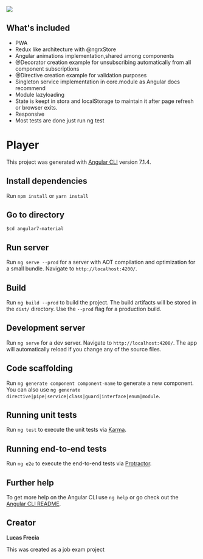 ![](example-gif.gif)

## What's included

* PWA
* Redux like architecture with @ngrxStore
* Angular animations implementation,shared among components
* @Decorator creation example for unsubscribing automatically from all component subscriptions
* @Directive creation example for validation purposes
* Singleton service implementation in core.module as Angular docs recommend
* Module lazyloading
* State is keept in stora and localStorage to maintain it after page refresh or browser exits.
* Responsive
* Most tests are done just run ng test

# Player

This project was generated with [Angular CLI](https://github.com/angular/angular-cli) version 7.1.4.

## Install dependencies

Run `npm install` or `yarn install`

## Go to directory

`$cd angular7-material`

## Run server

Run `ng serve --prod` for a server with AOT compilation and optimization for a small bundle. Navigate to `http://localhost:4200/`.

## Build

Run `ng build --prod` to build the project. The build artifacts will be stored in the `dist/` directory. Use the `--prod` flag for a production build.


## Development server

Run `ng serve` for a dev server. Navigate to `http://localhost:4200/`. The app will automatically reload if you change any of the source files.

## Code scaffolding

Run `ng generate component component-name` to generate a new component. You can also use `ng generate directive|pipe|service|class|guard|interface|enum|module`.

## Running unit tests

Run `ng test` to execute the unit tests via [Karma](https://karma-runner.github.io).

## Running end-to-end tests

Run `ng e2e` to execute the end-to-end tests via [Protractor](http://www.protractortest.org/).

## Further help

To get more help on the Angular CLI use `ng help` or go check out the [Angular CLI README](https://github.com/angular/angular-cli/blob/master/README.md).

## Creator

**Lucas Frecia**

This was created as a job exam project
